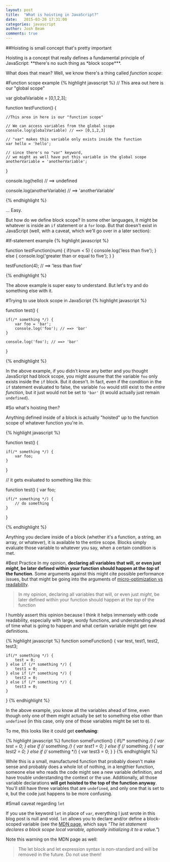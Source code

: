 ```yaml
---
layout: post
title:  "What is hoisting in JavaScript?"
date:   2015-03-20 17:31:00
categories: javascript
author: Josh Beam
comments: true
---
```

##Hoisting is small concept that's pretty important

<!--excerpt.start-->Hoisting is a concept that really defines a fundamental principle of JavaScript: **there's no such thing as *block scope***.<!--excerpt.end-->

What does that mean? Well, we know there's a thing called *function scope*:

#Function scope example
{% highlight javascript %}
// This area out here is our "global scope"

var globalVariable = [0,1,2,3];

function testFunction() {

	//This area in here is our "function scope"

	// We can access variables from the global scope
	console.log(globalVariable) // ==> [0,1,2,3]
	
	// "var" makes this variable only exists inside the function
	var hello = 'hello';

	// since there's no "var" keyword,
	// we might as well have put this variable in the global scope
	anotherVariable = 'anotherVariable'; 

}

console.log(hello) // ==> undefined

console.log(anotherVariable) // ==> 'anotherVariable'

{% endhighlight %}

... Easy. 

But how do we define block scope? In some other languages, it might be whatever is inside an `if` statement or a `for` loop. But that doesn't exist in JavaScript (well, with a caveat, which we'll go over in a later section):

#If-statement example
{% highlight javascript %}

function testFunction(num) {
	if(num < 5) {
		console.log('less than five');
	} else {
		console.log('greater than or equal to five');
	}
}

testFunction(4); // ==> 'less than five'

{% endhighlight %}

The above example is super easy to understand. But let's try and do something else with it.

#Trying to use block scope in JavaScript
{% highlight javascript %}

function test() {
	
	if(/* something */) {
		var foo = 'bar';
		console.log('foo'); // ==> 'bar'
	}

	console.log('foo'); // ==> 'bar'
}

{% endhighlight %}

In the above example, if you didn't know any better and you thought JavaScript had block scope, you might assume that the variable `foo` only exists inside the `if` block. But it doesn't. In fact, even if the condition in the `if` statement evaluated to false, the variable `foo` would still exist to the *entire function*, but it just would not be set to `'bar'` (it would actually just remain `undefined`).

#So what's hoisting then?

Anything defined inside of a block is actually "hoisted" up to the function scope of whatever function you're in.

{% highlight javascript %}

function test() {
	
	if(/* something */) {
		var foo;
	}
}

// it gets evaluated to something like this:

function test() {
	var foo;

	if(/* something */) {
		// do something
	}
}

{% endhighlight %}

Anything you declare inside of a block (whether it's a function, a string, an array, or whatever), it is available to the entire scope. Blocks simply evaluate those variable to whatever you say, when a certain condition is met.

#Best Practice
In my opinion, **declaring all variables that will, or even just *might*, be later defined within your function should happen at the *top* of the function**. Some arguments against this might cite possible performance issues, but that might be going into the arguments of [micro-optimization vs readability][micro-optimization].

> In my opinion, declaring all variables that will, or even just *might*, be later defined within your function should happen at the *top* of the function

I humbly assert this opinion because I think it helps immensely with code readability, especially with large, wordy functions, and understanding ahead of time what is going to happen and what certain variable might get new definitions.

{% highlight javascript %}
function someFunction() {
	var test, test1, test2, test3;

	if(/* something */) {
		test = 0;
	} else if (/* something */) {
		test1 = 0;
	} else if (/* something */) {
		test2 = 0;
	} else if (/* something */) {
		test3 = 0;
	}
}
{% endhighlight %}

In the above example, you know all the variables ahead of time, even though only one of them might actually be set to something else other than `undefined` (in this case, only one of those variables might be set to `0`).

To me, this looks like it could get **confusing**:

{% highlight javascript %}
function someFunction() {
	if(/* something */) {
		var test = 0;
	} else if (/* something */) {
		var test1 = 0;
	} else if (/* something */) {
		var test2 = 0;
	} else if (/* something */) {
		var test3 = 0;
	}
}
{% endhighlight %}

While this is a small, manufactured function that probably doesn't make sense and probably does a whole lot of nothing, in a lengthier function, someone else who reads the code might see a new variable definition, and have trouble understanding the context or the use. Additionally, all those variable declarations **will get hoisted to the top of the function anyway**. You'll still have three variables that are `undefined`, and only one that is set to `0`, but the code just happens to be more confusing.

#Small caveat regarding `let`

If you use the keyword `let` in place of `var`, everything I just wrote in this blog post is null and void. `let` allows you to declare and/or define a block-scoped variable (see the [MDN page][mdn-let], which says *"The let statement declares a block scope local variable, optionally initializing it to a value."*)

Note this warning on the MDN page as well:

> The let block and let expression syntax is non-standard and will be removed in the future. Do not use them!

[micro-optimization]:	http://stackoverflow.com/questions/21740711/can-i-speed-up-calls-to-native-methods-in-javascript
[mdn-let]:				https://developer.mozilla.org/en-US/docs/Web/JavaScript/Reference/Statements/let
